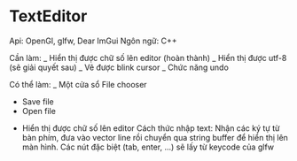 # TextEditor

Api: OpenGl, glfw, Dear ImGui
Ngôn ngữ: C++

Cần làm: 
_ Hiển thị được chữ số lên editor (hoàn thành)
_ Hiển thị được utf-8 (sẽ giải quyết sau)
_ Vẽ được blink cursor
_ Chức năng undo

Có thể làm:
_ Một cửa sổ File chooser
  + Save file
  + Open file

* Hiển thị được chữ số lên editor
Cách thức nhập text: Nhận các ký tự từ bàn phím, đưa vào vector line rồi chuyển qua string buffer để hiển thị lên màn hình. Các nút đặc biệt (tab, enter, ...) sẽ lấy từ keycode của glfw
